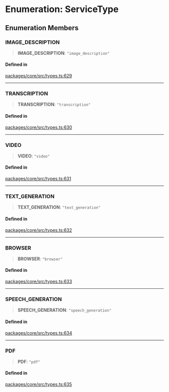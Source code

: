 # Enumeration: ServiceType

## Enumeration Members

### IMAGE\_DESCRIPTION

> **IMAGE\_DESCRIPTION**: `"image_description"`

#### Defined in

[packages/core/src/types.ts:629](https://github.com/ai16z/eliza/blob/main/packages/core/src/types.ts#L629)

***

### TRANSCRIPTION

> **TRANSCRIPTION**: `"transcription"`

#### Defined in

[packages/core/src/types.ts:630](https://github.com/ai16z/eliza/blob/main/packages/core/src/types.ts#L630)

***

### VIDEO

> **VIDEO**: `"video"`

#### Defined in

[packages/core/src/types.ts:631](https://github.com/ai16z/eliza/blob/main/packages/core/src/types.ts#L631)

***

### TEXT\_GENERATION

> **TEXT\_GENERATION**: `"text_generation"`

#### Defined in

[packages/core/src/types.ts:632](https://github.com/ai16z/eliza/blob/main/packages/core/src/types.ts#L632)

***

### BROWSER

> **BROWSER**: `"browser"`

#### Defined in

[packages/core/src/types.ts:633](https://github.com/ai16z/eliza/blob/main/packages/core/src/types.ts#L633)

***

### SPEECH\_GENERATION

> **SPEECH\_GENERATION**: `"speech_generation"`

#### Defined in

[packages/core/src/types.ts:634](https://github.com/ai16z/eliza/blob/main/packages/core/src/types.ts#L634)

***

### PDF

> **PDF**: `"pdf"`

#### Defined in

[packages/core/src/types.ts:635](https://github.com/ai16z/eliza/blob/main/packages/core/src/types.ts#L635)
